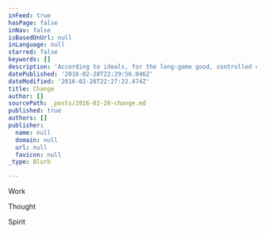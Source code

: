 ```yaml
---
inFeed: true
hasPage: false
inNav: false
isBasedOnUrl: null
inLanguage: null
starred: false
keywords: []
description: 'According to ideals, for the long-game good, controlled crisis, correction, completion and harmony. '
datePublished: '2016-02-28T22:29:56.046Z'
dateModified: '2016-02-28T22:27:22.474Z'
title: Change
author: []
sourcePath: _posts/2016-02-28-change.md
published: true
authors: []
publisher:
  name: null
  domain: null
  url: null
  favicon: null
_type: Blurb

---
```

Work 

Thought

Spirit